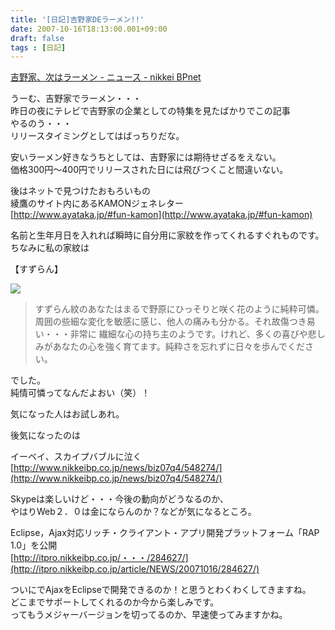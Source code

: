 ```yaml
---
title: '[日記]吉野家DEラーメン!!'
date: 2007-10-16T18:13:00.001+09:00
draft: false
tags : [日記]
---
```


[吉野家、次はラーメン - ニュース - nikkei BPnet](http://www.nikkeibp.co.jp/news/biz07q4/548288/)  
  
うーむ、吉野家でラーメン・・・  
昨日の夜にテレビで吉野家の企業としての特集を見たばかりでこの記事  
やるのう・・・  
リリースタイミングとしてはばっちりだな。  
  
安いラーメン好きなうちとしては、吉野家には期待せざるをえない。  
価格300円～400円でリリースされた日には飛びつくこと間違いない。  
  
後はネットで見つけたおもろいもの  
綾鷹のサイト内にあるKAMONジェネレター  
[http://www.ayataka.jp/#fun-kamon](http://www.ayataka.jp/#fun-kamon)  
  
名前と生年月日を入れれば瞬時に自分用に家紋を作ってくれるすぐれものです。  
ちなみに私の家紋は  
  

【すずらん】  

  
[![](http://callas1900.net/blog/uploaded_images/04_01_04-796709.gif)](http://callas1900.net/blog/uploaded_images/04_01_04-796738.gif)  

> すずらん紋のあなたはまるで野原にひっそりと咲く花のように純粋可憐。周囲の些細な変化を敏感に感じ、他人の痛みも分かる。それ故傷つき易い・・・非常に 繊細な心の持ち主のようです。けれど、多くの喜びや悲しみがあなたの心を強く育てます。純粋さを忘れずに日々を歩んでください。  

  
でした。  
純情可憐ってなんだよおい（笑）！  
  
気になった人はお試しあれ。  
  
後気になったのは  
  
イーベイ、スカイプバブルに泣く  
[http://www.nikkeibp.co.jp/news/biz07q4/548274/](http://www.nikkeibp.co.jp/news/biz07q4/548274/)  
  
Skypeは楽しいけど・・・今後の動向がどうなるのか、  
やはりWeb２．０は金にならんのか？などが気になるところ。  
  
Eclipse，Ajax対応リッチ・クライアント・アプリ開発プラットフォーム「RAP 1.0」を公開  
[http://itpro.nikkeibp.co.jp/・・・/284627/](http://itpro.nikkeibp.co.jp/article/NEWS/20071016/284627/)  
  
ついにでAjaxをEclipseで開発できるのか！と思うとわくわくしてきますね。  
どこまでサポートしてくれるのか今から楽しみです。  
ってもうメジャーバージョンを切ってるのか、早速使ってみますかね。
